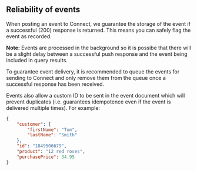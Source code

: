 ## Reliability of events

When posting an event to Connect, we guarantee the storage of the event if a successful (200) response is returned. This means you can safely flag the event as recorded. 

**Note:** Events are processed in the background so it is possibe that there will be a slight delay between a successful push response and the event being included in query results.

To guarantee event delivery, it is recommended to queue the events for sending to Connect and only remove them from the queue once a successful response has been received.

Events also allow a custom ID to be sent in the event document which will prevent duplicates (i.e. guarantees idempotence even if the event is delivered multiple times). For example:

```json
{
    "customer": {
        "firstName": "Tom",
        "lastName": "Smith"
    },
    "id": "1849506679",
    "product": "12 red roses",
    "purchasePrice": 34.95
}
```